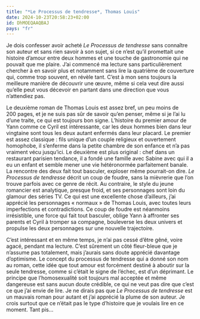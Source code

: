 ```yaml
---
title: "*Le Processus de tendresse*, Thomas Louis"
date: 2024-10-23T20:58:23+02:00
id: DhMOEQAAQBAJ
pays: "fr"
---
```


Je dois confesser avoir acheté *Le Processus de tendresse* sans connaître son auteur et sans rien savoir à son sujet, si ce n’est qu’il promettait une histoire d’amour entre deux hommes et une touche de gastronomie qui ne pouvait que me plaire. J’ai commencé ma lecture sans particulièrement chercher à en savoir plus et notamment sans lire la quatrième de couverture qui, comme trop souvent, en révèle tant. C’est à mon sens toujours la meilleure manière de découvrir une œuvre, même si cela veut dire aussi qu’elle peut vous décevoir en partant dans une direction que vous n’attendiez pas.

Le deuxième roman de Thomas Louis est assez bref, un peu moins de 200 pages, et je ne suis pas sûr de savoir qu’en penser, même si je l’ai lu d’une traite, ce qui est toujours bon signe. L’histoire du premier amour de Yann comme ce Cyril est intéressante, car les deux hommes bien dans leur vingtaine sont tous les deux autant enfermés dans leur placard. Le premier est assez classique : fils unique d’un couple religieux et ouvertement homophobe, il s’enferme dans la petite chambre de son enfance et n’a pas vraiment vécu jusqu’ici. Le deuxième est plus original : chef dans un restaurant parisien tendance, il a fondé une famille avec Sabine avec qui il a eu un enfant et semble mener une vie hétéronormée parfaitement banale. La rencontre des deux fait tout basculer, exploser même pourrait-on dire. *Le Processus de tendresse* décrit un coup de foudre, sans la mièvrerie que l’on trouve parfois avec ce genre de récit. Au contraire, le style du jeune romancier est analytique, presque froid, et ses personnages sont loin du glamour des séries TV. Ce qui est une excellente chose d’ailleurs, j’ai apprécié les personnages « normaux » de Thomas Louis, avec toutes leurs imperfections et contradictions. Ce coup de foudre est néanmoins irrésistible, une force qui fait tout basculer, oblige Yann à affronter ses parents et Cyril à tromper sa compagne, bouleverse les deux univers et propulse les deux personnages sur une nouvelle trajectoire. 

C’est intéressant et en même temps, je n’ai pas cessé d’être gêné, voire agacé, pendant ma lecture. C’est sûrement un côté fleur-bleue que je n’assume pas totalement, mais j’aurais sans doute apprécié davantage d’optimisme. Le concept du processus de tendresse qui a donné son nom au roman, cette idée que tout amour est forcément destiné à aboutir sur la seule tendresse, comme si c’était le signe de l’échec, est d’un déprimant. Le principe que l’homosexualité soit toujours mal acceptée et même dangereuse est sans aucun doute crédible, ce qui ne veut pas dire que c’est ce que j’ai envie de lire. Je ne dirais pas que *Le Processus de tendresse* est un mauvais roman pour autant et j’ai apprécié la plume de son auteur. Je crois surtout que ce n’était pas le type d’histoire que je voulais lire en ce moment. Tant pis…



